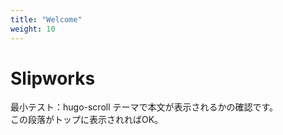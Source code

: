 ```yaml
---
title: "Welcome"
weight: 10
---
```


# Slipworks
最小テスト：hugo-scroll テーマで本文が表示されるかの確認です。  
この段落がトップに表示されればOK。
